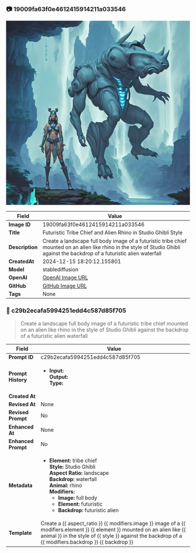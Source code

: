 

### 📷 19009fa63f0e4612415914211a033546 


![data.id](./19009fa63f0e4612415914211a033546.jpg)


| Field          | Value                                                                                                                     |
|----------------|---------------------------------------------------------------------------------------------------------------------------|
| **Image ID**             | 19009fa63f0e4612415914211a033546                                                                                                             |
| **Title**           | Futuristic Tribe Chief and Alien Rhino in Studio Ghibli Style                                                                                                       |
| **Description**           | Create a landscape full body image of a futuristic tribe chief mounted on an alien like rhino in the style of Studio Ghibli against the backdrop of a futuristic alien waterfall                                                                                                       |
| **CreatedAt**        | 2024-12-15 18:20:12.155801                                                                                                        |
| **Model**        | stablediffusion                                                                                                        |
| **OpenAI**         | [OpenAI Image URL](http://192.168.1.85:8081/generated-images/b644032904251.png)                                                                                |
| **GitHub**         | [GitHub Image URL](https://raw.githubusercontent.com/Caneta-Silva/studio-ghibli/refs/heads/main/images/19009fa63f0e4612415914211a033546/19009fa63f0e4612415914211a033546.jpg)                                                                                |
| **Tags**       | None                                                                                                                   |

### 📜 c29b2ecafa5994251edd4c587d85f705

> Create a landscape full body image of a futuristic tribe chief mounted on an alien like rhino in the style of Studio Ghibli against the backdrop of a futuristic alien waterfall

| Field          | Value                                                                                                                                                                      |
|----------------|----------------------------------------------------------------------------------------------------------------------------------------------------------------------------|
| **Prompt ID**  | c29b2ecafa5994251edd4c587d85f705                                                                                                                                                            |
| **Prompt History** | <ul><li>**Input:**  <br> **Output:**  <br> **Type:** </li></ul> |
| **Created At** |                                                                                                                                                    |
| **Revised At** | None                                                                                                                                                   |
| **Revised Prompt** | No                                                                                                                                                                      |
| **Enhanced At** | None                                                                                                                                                  |
| **Enhanced Prompt** | No                                                                                                                                                                    |
| **Metadata**   | <ul><li>**Element:** tribe chief <br> **Style:** Studio Ghibli <br> **Aspect Ratio:** landscape <br> **Backdrop:** waterfall <br> **Animal:** rhino <br> **Modifiers:**<ul><li>**Image:** full body</li><li>**Element:** futuristic</li><li>**Backdrop:** futuristic alien</li></ul></li></ul> |
| **Template**   | Create a {{ aspect_ratio }} {{ modifiers.image }} image of a {{ modifiers.element }} {{ element }} mounted on an alien like {{ animal }} in the style of {{ style }} against the backdrop of a {{ modifiers.backdrop }} {{ backdrop }}                                                                                                                                           |


